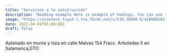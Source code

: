 ```yaml
---
title: "Servicios a la construcción"
description: "Heading example Here is example of hedings. You can use this heading by following markdownify rules."
image: "https://scontent.fcyw3-1.fna.fbcdn.net/v/t39.30808-6/428608163_774329801384406_3499113846851597501_n.jpg?_nc_cat=103&ccb=1-7&_nc_sid=5f2048&_nc_ohc=zWgG6g7ewAgAX9lIto9&_nc_ht=scontent.fcyw3-1.fna&oh=00_AfAeM2i2Pnch5bbeCracAuLzFLRIe1WZlse2z5MXlPVVRA&oe=65FA2DB7"
date: 2022-04-04T05:00:00Z
draft: false
---
```


Aplanado en muros y loza en calle Malvas 154 Fracc. Arboledas II en Salamanca,GTO